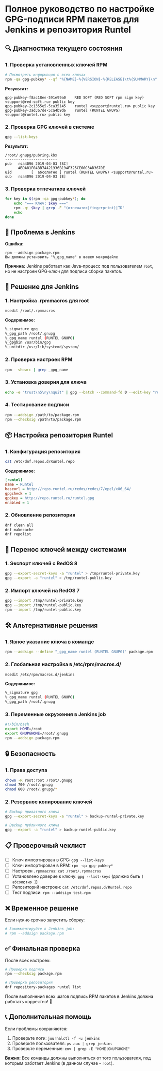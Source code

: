 
# Полное руководство по настройке GPG-подписи RPM пакетов для Jenkins и репозитория Runtel

## 🔍 Диагностика текущего состояния

### 1. Проверка установленных ключей RPM
```bash
# Посмотреть информацию о всех ключах
rpm -qa gpg-pubkey* --qf "%{NAME}-%{VERSION}-%{RELEASE}\t%{SUMMARY}\n"
```
**Результат:**
```
gpg-pubkey-f8ac18ee-591e99a0    RED SOFT (RED SOFT rpm sign key) <support@red-soft.ru> public key
gpg-pubkey-2c1355e5-5ca35145    runtel <support@runtel.ru> public key
gpg-pubkey-3ad367de-5ca4b9d6    runtel (RUNTEL GNUPG) <support@runtel.ru> public key
```

### 2. Проверка GPG ключей в системе
```bash
gpg --list-keys
```
**Результат:**
```
/root/.gnupg/pubring.kbx
------------------------
pub   rsa4096 2019-04-03 [SC]
      ABDA81F04BB74A21936B194F325CE60C3AD367DE
uid         [  абсолютно ] runtel (RUNTEL GNUPG) <support@runtel.ru>
sub   rsa4096 2019-04-03 [E]
```

### 3. Проверка отпечатков ключей
```bash
for key in $(rpm -qa gpg-pubkey*); do
    echo "=== Ключ: $key ==="
    rpm -qi $key | grep -E "(отпечаток|fingerprint)|ID"
    echo
done
```

## 🎯 Проблема в Jenkins

**Ошибка:**
```
rpm --addsign package.rpm
Вы должны установить "%_gpg_name" в вашем макрофайле
```

**Причина:** Jenkins работает как Java-процесс под пользователем `root`, но не настроен GPG-ключ для подписи сборки пакетов.

## 🔧 Решение для Jenkins

### 1. Настройка .rpmmacros для root
```bash
mcedit /root/.rpmmacros
```

**Содержимое:**
```bash
%_signature gpg
%_gpg_path /root/.gnupg
%_gpg_name runtel (RUNTEL GNUPG)
%_gpgbin /usr/bin/gpg
%_unitdir /usr/lib/systemd/system/
```

### 2. Проверка настроек RPM
```bash
rpm --showrc | grep _gpg_name
```

### 3. Установка доверия для ключа
```bash
echo -e "trust\n5\ny\nquit" | gpg --batch --command-fd 0 --edit-key "runtel (RUNTEL GNUPG)"
```

### 4. Тестирование подписи
```bash
rpm --addsign /path/to/package.rpm
rpm --checksig /path/to/package.rpm
```

## 📦 Настройка репозитория Runtel

### 1. Конфигурация репозитория
```bash
cat /etc/dnf.repos.d/Runtel.repo
```

**Содержимое:**
```ini
[runtel]
name = Runtel
baseurl = http://repo.runtel.ru/redos/redos/7/epel/x86_64/
gpgcheck = 1
gpgkey = http://repo.runtel.ru/runtel.gpg
enabled = 1
```

### 2. Обновление репозитория
```bash
dnf clean all
dnf makecache
dnf repolist
```

## 🔄 Перенос ключей между системами

### 1. Экспорт ключей с RedOS 8
```bash
gpg --export-secret-keys -a "runtel" > /tmp/runtel-private.key
gpg --export -a "runtel" > /tmp/runtel-public.key
```

### 2. Импорт ключей на RedOS 7
```bash
gpg --import /tmp/runtel-private.key
gpg --import /tmp/runtel-public.key
rpm --import /tmp/runtel-public.key
```

## 🛠️ Альтернативные решения

### 1. Явное указание ключа в команде
```bash
rpm --addsign --define "_gpg_name runtel (RUNTEL GNUPG)" package.rpm
```

### 2. Глобальная настройка в /etc/rpm/macros.d/
```bash
mcedit /etc/rpm/macros.d/jenkins
```
**Содержимое:**
```bash
%_signature gpg
%_gpg_name runtel (RUNTEL GNUPG)
%_gpg_path /root/.gnupg
```

### 3. Переменные окружения в Jenkins job
```bash
#!/bin/bash
export HOME=/root
export GNUPGHOME=/root/.gnupg
rpm --addsign package.rpm
```

## 🔒 Безопасность

### 1. Права доступа
```bash
chown -R root:root /root/.gnupg
chmod 700 /root/.gnupg
chmod 600 /root/.gnupg/*
```

### 2. Резервное копирование ключей
```bash
# Backup приватного ключа
gpg --export-secret-keys -a "runtel" > backup-runtel-private.key

# Backup публичного ключа  
gpg --export -a "runtel" > backup-runtel-public.key
```

## 📋 Проверочный чеклист

- [ ] Ключ импортирован в GPG: `gpg --list-keys`
- [ ] Ключ импортирован в RPM: `rpm -qa gpg-pubkey*`
- [ ] Настроен `.rpmmacros`: `cat /root/.rpmmacros`
- [ ] Установлено доверие к ключу: `gpg --list-keys` (должно быть `[ абсолютно ]`)
- [ ] Репозиторий настроен: `cat /etc/dnf.repos.d/Runtel.repo`
- [ ] Тест подписи: `rpm --addsign test.rpm`

## ❌ Временное решение

Если нужно срочно запустить сборку:
```bash
# Закомментируйте в Jenkins job:
# rpm --addsign package.rpm
```

## ✅ Финальная проверка

После всех настроек:
```bash
# Проверка подписи
rpm --checksig package.rpm

# Проверка репозитория
dnf repository-packages runtel list
```

После выполнения всех шагов подпись RPM пакетов в Jenkins должна работать корректно! 🎉

## 📞 Дополнительная помощь

Если проблемы сохраняются:
1. Проверьте логи: `journalctl -f -u jenkins`
2. Проверьте пользователя: `ps aux | grep jenkins`
3. Проверьте переменные: `env | grep -E "HOME|GNUPGHOME"`

**Важно:** Все команды должны выполняться от того пользователя, под которым работает Jenkins (в данном случае - `root`).





